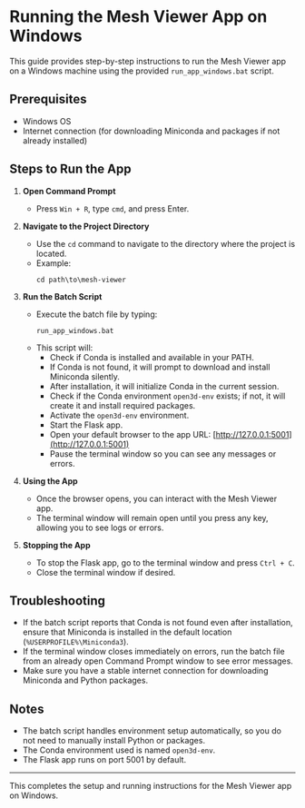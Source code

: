 # Running the Mesh Viewer App on Windows

This guide provides step-by-step instructions to run the Mesh Viewer app on a Windows machine using the provided `run_app_windows.bat` script.

## Prerequisites

- Windows OS
- Internet connection (for downloading Miniconda and packages if not already installed)

## Steps to Run the App

1. **Open Command Prompt**
   - Press `Win + R`, type `cmd`, and press Enter.

2. **Navigate to the Project Directory**
   - Use the `cd` command to navigate to the directory where the project is located.
   - Example:
     ```
     cd path\to\mesh-viewer
     ```

3. **Run the Batch Script**
   - Execute the batch file by typing:
     ```
     run_app_windows.bat
     ```
   - This script will:
     - Check if Conda is installed and available in your PATH.
     - If Conda is not found, it will prompt to download and install Miniconda silently.
     - After installation, it will initialize Conda in the current session.
     - Check if the Conda environment `open3d-env` exists; if not, it will create it and install required packages.
     - Activate the `open3d-env` environment.
     - Start the Flask app.
     - Open your default browser to the app URL: [http://127.0.0.1:5001](http://127.0.0.1:5001)
     - Pause the terminal window so you can see any messages or errors.

4. **Using the App**
   - Once the browser opens, you can interact with the Mesh Viewer app.
   - The terminal window will remain open until you press any key, allowing you to see logs or errors.

5. **Stopping the App**
   - To stop the Flask app, go to the terminal window and press `Ctrl + C`.
   - Close the terminal window if desired.

## Troubleshooting

- If the batch script reports that Conda is not found even after installation, ensure that Miniconda is installed in the default location (`%USERPROFILE%\Miniconda3`).
- If the terminal window closes immediately on errors, run the batch file from an already open Command Prompt window to see error messages.
- Make sure you have a stable internet connection for downloading Miniconda and Python packages.

## Notes

- The batch script handles environment setup automatically, so you do not need to manually install Python or packages.
- The Conda environment used is named `open3d-env`.
- The Flask app runs on port 5001 by default.

---

This completes the setup and running instructions for the Mesh Viewer app on Windows.
